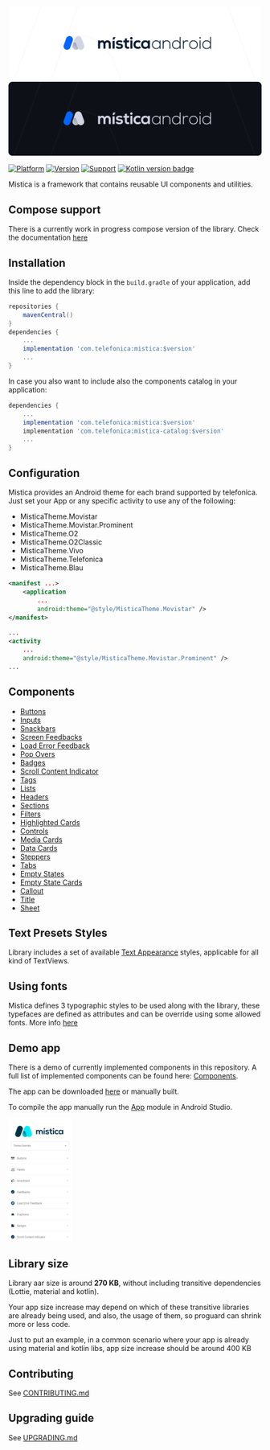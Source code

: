![Mistica for Android](doc/images/mistica-android-light.svg#gh-light-mode-only)
![Mistica for Android](doc/images/mistica-android-dark.svg#gh-dark-mode-only)

[![Platform](https://img.shields.io/badge/Platform-Android-brightgreen)](https://github.com/Telefonica/mistica-android)
[![Version](https://maven-badges.herokuapp.com/maven-central/com.telefonica/mistica/badge.png)](https://search.maven.org/artifact/com.telefonica/mistica)
[![Support](https://img.shields.io/badge/Support-%3E%3D%20Android%205.0-brightgreen)](https://github.com/Telefonica/mistica-android)
[![Kotlin version badge](https://img.shields.io/badge/kotlin-1.3-blue.svg)](https://kotlinlang.org/docs/reference/whatsnew13.html)

Mistica is a framework that contains reusable UI components and utilities.

## Compose support

There is a currently work in progress compose version of the library. Check the documentation [here](library/src/main/java/com/telefonica/mistica/compose)

## Installation


Inside the dependency block in the `build.gradle` of your application, add this line to add the library:

```groovy
repositories {
    mavenCentral()
}
dependencies {
    ...
    implementation 'com.telefonica:mistica:$version'
    ...
}
```

In case you also want to include also the components catalog in your application:

```groovy
dependencies {
    ...
    implementation 'com.telefonica:mistica:$version'
    implementation 'com.telefonica:mistica-catalog:$version'
    ...
}
```

## Configuration

Mistica provides an Android theme for each brand supported by telefonica.
Just set your App or any specific activity to use any of the following:

* MisticaTheme.Movistar
* MisticaTheme.Movistar.Prominent
* MisticaTheme.O2
* MisticaTheme.O2Classic
* MisticaTheme.Vivo
* MisticaTheme.Telefonica
* MisticaTheme.Blau

```xml
<manifest ...>
    <application
        ...
        android:theme="@style/MisticaTheme.Movistar" />
</manifest>
```

```xml
...
<activity
    ...
    android:theme="@style/MisticaTheme.Movistar.Prominent" />
...
```

## Components

* [Buttons](library/src/main/java/com/telefonica/mistica/button)
* [Inputs](library/src/main/java/com/telefonica/mistica/input)
* [Snackbars](library/src/main/java/com/telefonica/mistica/feedback)
* [Screen Feedbacks](library/src/main/java/com/telefonica/mistica/feedback/screen)
* [Load Error Feedback](library/src/main/java/com/telefonica/mistica/feedback/error)
* [Pop Overs](library/src/main/java/com/telefonica/mistica/feedback/popover)
* [Badges](library/src/main/java/com/telefonica/mistica/badge)
* [Scroll Content Indicator](library/src/main/java/com/telefonica/mistica/contentindicator)
* [Tags](library/src/main/java/com/telefonica/mistica/tag)
* [Lists](library/src/main/java/com/telefonica/mistica/list)
* [Headers](library/src/main/java/com/telefonica/mistica/header)
* [Sections](library/src/main/java/com/telefonica/mistica/section)
* [Filters](library/src/main/java/com/telefonica/mistica/filters)
* [Highlighted Cards](library/src/main/java/com/telefonica/mistica/highlightedcard)
* [Controls](library/src/main/java/com/telefonica/mistica/control)
* [Media Cards](library/src/main/java/com/telefonica/mistica/card/mediacard)
* [Data Cards](library/src/main/java/com/telefonica/mistica/card/datacard)
* [Steppers](library/src/main/java/com/telefonica/mistica/stepper)
* [Tabs](library/src/main/java/com/telefonica/mistica/tabs)
* [Empty States](library/src/main/java/com/telefonica/mistica/emptystate/screen)
* [Empty State Cards](library/src/main/java/com/telefonica/mistica/emptystate/card)
* [Callout](library/src/main/java/com/telefonica/mistica/callout)
* [Title](library/src/main/java/com/telefonica/mistica/title)
* [Sheet](library/src/main/java/com/telefonica/mistica/sheet)

## Text Presets Styles

Library includes a set of available [Text Appearance](library/src/main/res/values/styles_fonts.xml) styles, applicable for all kind of TextViews.

## Using fonts

Mistica defines 3 typographic styles to be used along with the library, these typefaces are defined as attributes and can be override using some allowed fonts.
More info [here](library/src/main/java/com/telefonica/mistica/fonts)

## Demo app

There is a demo of currently implemented components in this repository. A full list of implemented components can be found here: [Components](library/src/main/java/com/telefonica/mistica).

The app can be downloaded [here](https://install.appcenter.ms/orgs/tuenti-organization/apps/mistica/distribution_groups/public) or manually built.

To compile the app manually run the [App](app) module in Android Studio.

<p align="left">
    <img width="25%" src="./doc/images/catalog/catalog.png">
</p>

## Library size

Library aar size is around **270 KB**, without including transitive dependencies (Lottie, material and kotlin).

Your app size increase may depend on which of these transitive libraries are already being used, and also, the usage of them, so proguard can shrink more or less code.

Just to put an example, in a common scenario where your app is already using material and kotlin libs, app size increase should be around 400 KB

## Contributing

See [CONTRIBUTING.md](./CONTRIBUTING.md)
 
## Upgrading guide

See [UPGRADING.md](./UPGRADING.md)
